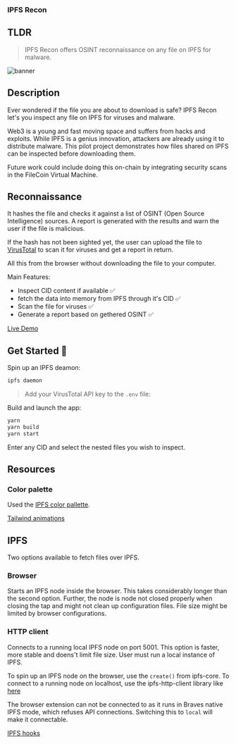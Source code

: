### IPFS Recon

## TLDR

> IPFS Recon offers OSINT reconnaissance on any file on IPFS for malware.


![banner](https://user-images.githubusercontent.com/25290565/217036028-982f2859-3f64-4738-8e52-f97e07fbec98.png)

## Description

Ever wondered if the file you are about to download is safe? 
IPFS Recon let's you inspect any file on IPFS for viruses and malware.

Web3 is a young and fast moving space and suffers from hacks and exploits.
While IPFS is a genius innovation, attackers are already using it to distribute malware.
This pilot project demonstrates how files shared on IPFS can be inspected before downloading them.

Future work could include doing this on-chain by integrating security scans in the FileCoin Virtual Machine.

## Reconnaissance

It hashes the file and checks it against a list of OSINT (Open Source Intelligence) sources.
A report is generated with the results and warn the user if the file is malicious.

If the hash has not been sighted yet, the user can upload the file to [VirusTotal](https://www.virustotal.com/gui/) to scan it for viruses and get a report in return.

All this from the browser without downloading the file to your computer.

Main Features:

- Inspect CID content if available ✅
- fetch the data into memory from IPFS through it's CID ✅
- Scan the file for viruses ✅
- Generate a report based on gethered OSINT ✅

[Live Demo](https://ipfs-recon.vercel.app/)

## Get Started 🚀

Spin up an IPFS deamon:

```bash
ipfs daemon
```

> Add your VirusTotal API key to the `.env` file:

Build and launch the app:

```bash
yarn 
yarn build
yarn start
```

Enter any CID and select the nested files you wish to inspect.


## Resources


### Color palette

Used the [IPFS color pallette](https://github.com/ipfs-shipyard/ipfs-css/blob/main/theme.json#L2).

[Tailwind animations](https://www.devwares.com/blog/create-animation-with-tailwind-css/)

## IPFS

Two options available to fetch files over IPFS.

### Browser

Starts an IPFS node inside the browser. This takes considerably longer than the second option. Further, the node is node not closed properly when closing the tap and might not clean up configuration files. File size might be limited by browser configurations.

### HTTP client

Connects to a running local IPFS node on port 5001. This option is faster, more stable and doens't limit file size. User must run a local instance of IPFS.

To spin up an IPFS node on the browser, use the `create()` from ipfs-core.
To connect to a running node on localhost, use the ipfs-http-client library like [here](https://github.com/ipfs/js-ipfs/tree/master/packages/ipfs-http-client)

The browser extension can not be connected to as it runs in Braves native IPFS mode, which refuses API connections.
Switching this to `local` will make it connectable.

[IPFS hooks](https://github.com/ipfs-examples/js-ipfs-examples/blob/master/examples/browser-create-react-app/src/App.js)

